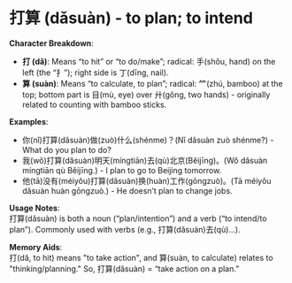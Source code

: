 # **打算 (dǎsuàn) - to plan; to intend**

**Character Breakdown**:  
- **打 (dǎ)**: Means “to hit” or “to do/make”; radical: 手(shǒu, hand) on the left (the “扌”); right side is 丁(dīng, nail).  
- **算 (suàn)**: Means “to calculate, to plan”; radical: ⺮(zhú, bamboo) at the top; bottom part is 目(mù, eye) over 廾(gǒng, two hands) - originally related to counting with bamboo sticks.

**Examples**:  
- 你(nǐ)打算(dǎsuàn)做(zuò)什么(shénme)？(Nǐ dǎsuàn zuò shénme?) - What do you plan to do?  
- 我(wǒ)打算(dǎsuàn)明天(míngtiān)去(qù)北京(Běijīng)。(Wǒ dǎsuàn míngtiān qù Běijīng.) - I plan to go to Beijing tomorrow.  
- 他(tā)没有(méiyǒu)打算(dǎsuàn)换(huàn)工作(gōngzuò)。(Tā méiyǒu dǎsuàn huàn gōngzuò.) - He doesn’t plan to change jobs.

**Usage Notes**:  
打算(dǎsuàn) is both a noun (“plan/intention”) and a verb (“to intend/to plan”). Commonly used with verbs (e.g., 打算(dǎsuàn)去(qù)…).

**Memory Aids**:  
打(dǎ, to hit) means "to take action", and 算(suàn, to calculate) relates to "thinking/planning." So, 打算(dǎsuàn) = “take action on a plan.”